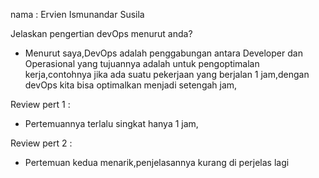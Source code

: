nama : Ervien Ismunandar Susila

Jelaskan pengertian devOps menurut anda?

- Menurut saya,DevOps adalah penggabungan antara Developer dan Operasional yang tujuannya adalah untuk pengoptimalan kerja,contohnya jika ada suatu pekerjaan yang berjalan 1 jam,dengan devOps kita bisa optimalkan menjadi setengah jam,

Review pert 1 :
- Pertemuannya terlalu singkat hanya 1 jam,

Review pert 2 :
- Pertemuan kedua menarik,penjelasannya kurang di perjelas lagi
